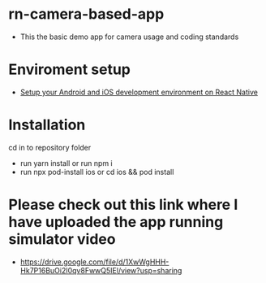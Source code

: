 # rn-camera-based-app
- This the basic demo app for camera usage and coding standards


# Enviroment setup
- [Setup your Android and iOS development environment on React Native](https://reactnative.dev/docs/environment-setup)

# Installation
cd in to repository folder

- run yarn install or run npm i
- run npx pod-install ios or cd ios && pod install

# Please check out this link where I have uploaded the app running simulator video
- https://drive.google.com/file/d/1XwWgHHH-Hk7P16BuOi2I0qv8FwwQ5IEl/view?usp=sharing
